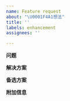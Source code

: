 ```yaml
---
name: Feature request
about: "\U0001F4A1想法"
title: ''
labels: enhancement
assignees: ''

---
```


**问题**

**解决方案**

**备选方案**

**附加信息**
